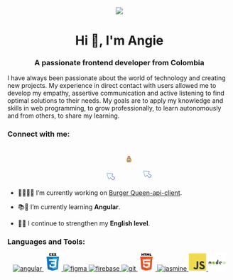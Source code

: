 
<div align="center">
    <img src="./images/header.gif"/>
</div>

<h1 align="center">Hi 👋, I'm Angie</h1>
<h3 align="center">A passionate frontend developer from Colombia</h3>

I have always been passionate about the world of technology and creating new projects. My experience in direct contact with users allowed me to develop my empathy, assertive communication and active listening to find optimal solutions to their needs. My goals are to apply my knowledge and skills in web programming, to grow professionally, to learn autonomously and from others, to share my learning. 

<h3 align="left">Connect with me:</h3>
<p align="center">
   <a href="https://www.linkedin.com/in/angie-combita/" target="blank"><img src="./images/In.gif" height="80" width="80" /></a>
  <a href="https://drive.google.com/file/d/1ZqVYXorAfQ-eR8XAJH-3Z8MVti3eJL37/view?usp=sharing" target="blank"><img src="./images/cv.gif" height="80" width="80"  /></a>
</p>

- 👩🏻‍💻🍔 I’m currently working on [Burger Queen-api-client](https://github.com/angieli13/DEV003-burger-queen-api-client).

- 📚👀 I’m currently learning **Angular**.

- 🗽💭 I continue to strengthen my **English level**.

<h3 align="left">Languages and Tools:</h3>
<p align="center"> <a href="https://angular.io" target="_blank" rel="noreferrer"> <img src="https://angular.io/assets/images/logos/angular/angular.svg" alt="angular" width="40" height="40"/> </a> <a href="https://www.w3schools.com/css/" target="_blank" rel="noreferrer"> <img src="https://raw.githubusercontent.com/devicons/devicon/master/icons/css3/css3-original-wordmark.svg" alt="css3" width="40" height="40"/> </a> <a href="https://www.figma.com/" target="_blank" rel="noreferrer"> <img src="https://www.vectorlogo.zone/logos/figma/figma-icon.svg" alt="figma" width="40" height="40"/> </a> <a href="https://firebase.google.com/" target="_blank" rel="noreferrer"> <img src="https://www.vectorlogo.zone/logos/firebase/firebase-icon.svg" alt="firebase" width="40" height="40"/> </a> <a href="https://git-scm.com/" target="_blank" rel="noreferrer"> <img src="https://www.vectorlogo.zone/logos/git-scm/git-scm-icon.svg" alt="git" width="40" height="40"/> </a> <a href="https://www.w3.org/html/" target="_blank" rel="noreferrer"> <img src="https://raw.githubusercontent.com/devicons/devicon/master/icons/html5/html5-original-wordmark.svg" alt="html5" width="40" height="40"/> </a> <a href="https://jasmine.github.io/" target="_blank" rel="noreferrer"> <img src="https://www.vectorlogo.zone/logos/jasmine/jasmine-icon.svg" alt="jasmine" width="40" height="40"/> </a> <a href="https://developer.mozilla.org/en-US/docs/Web/JavaScript" target="_blank" rel="noreferrer"> <img src="https://raw.githubusercontent.com/devicons/devicon/master/icons/javascript/javascript-original.svg" alt="javascript" width="40" height="40"/> </a> <a href="https://nodejs.org" target="_blank" rel="noreferrer"> <img src="https://raw.githubusercontent.com/devicons/devicon/master/icons/nodejs/nodejs-original-wordmark.svg" alt="nodejs" width="40" height="40"/> </a>  </p>
